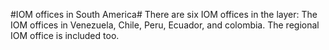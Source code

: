 #IOM offices in South America#
There are six IOM offices in the layer: The IOM offices in Venezuela, Chile, Peru, Ecuador, and colombia. The regional IOM office is included too.

